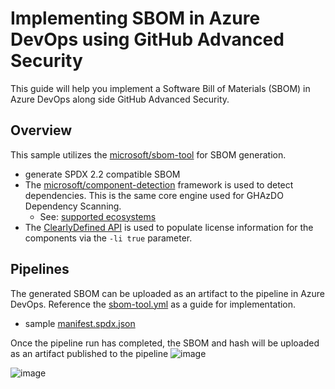 # Implementing SBOM in Azure DevOps using GitHub Advanced Security

This guide will help you implement a Software Bill of Materials (SBOM) in Azure DevOps along side GitHub Advanced Security. 

## Overview

This sample utilizes the [microsoft/sbom-tool](https://github.com/microsoft/sbom-tool) for SBOM generation.
- generate SPDX 2.2 compatible SBOM
- The [microsoft/component-detection](https://github.com/microsoft/component-detection) framework is used to detect dependencies. This is the same core engine used for GHAzDO Dependency Scanning.
  - See: [supported ecosystems](https://github.com/microsoft/component-detection/blob/main/docs/feature-overview.md)
- The [ClearlyDefined API](https://github.com/clearlydefined/clearlydefined) is used to populate license information for the components via the `-li true` parameter.

## Pipelines

The generated SBOM can be uploaded as an artifact to the pipeline in Azure DevOps. Reference the [sbom-tool.yml](sbom-tool.yml) as a guide for implementation.
- sample [manifest.spdx.json](manifest.spdx.json)

Once the pipeline run has completed, the SBOM and hash will be uploaded as an artifact published to the pipeline
![image](https://github.com/microsoft/GHAzDO-Resources/assets/1760475/6c1ab0ff-b663-4303-afd7-2493689133d1)

![image](https://github.com/microsoft/GHAzDO-Resources/assets/1760475/ae42d814-a319-4e09-840a-21fa0ef7309e)
